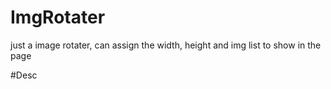 # ImgRotater
just a image rotater, can assign the width, height and img list to show in the page

#Desc

